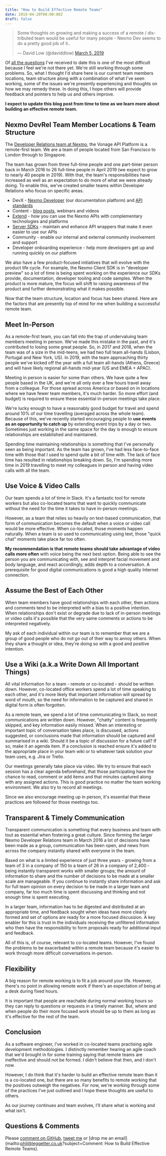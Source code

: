 ```yaml
---
title: "How to Build Effective Remote Teams"
date: 2019-04-20T08:00:00Z
draft: false
---
```


<blockquote class="twitter-tweet" data-lang="en"><p lang="en" dir="ltr">Some thoughts on growing and making a success of a remote / distributed team would be useful for many people - Nexmo Dev seems to do a pretty good job of it..</p>&mdash; David Low (@daviddlow) <a href="https://twitter.com/daviddlow/status/1102865173843456000?ref_src=twsrc%5Etfw">March 5, 2019</a></blockquote>
<script async src="https://platform.twitter.com/widgets.js" charset="utf-8"></script>

Of [all the questions](https://github.com/leggetter/leggetter.dev/labels/question) I've received to date this is one of the most difficult because I feel we're not there yet. We're still working through some problems. So, what I thought I'd share here is our current team members locations, team structure along with a combination of what I've seen working, some of the issues we're presently experiencing and thoughts on how we may remedy these. In doing this, I hope others will provide feedback and pointers to help us and others improve.

**I expect to update this blog post from time to time as we learn more about building an effective remote team.**

## Nexmo DevRel Team Member Locations & Team Structure

The [Developer Relations team at Nexmo](https://developer.nexmo.com/team), the Vonage API Platform is a remote-first team. We are a team of people located from San Francisco to London through to Singapore.

The team has grown from three full-time people and one part-timer person back in March 2016 to 26 full-time people in April 2019 (we expect to grow to nearly 40 people in 2019). With that, the team's responsibilities have increased as well as an expectation to do more of what we were already doing. To enable this, we've created smaller teams within Developer Relations who focus on specific areas.

* DevX - [Nexmo Developer](https://developer.nexmo.com) (our documentation platform) and [API standards](https://nexmo.github.io/api-standards/)
* Content - [blog posts](https://www.nexmo.com/blog/category/developer/), webinars and videos
* [Extend](https://developer.nexmo.com/extend) - how you can use the Nexmo APIs with complementary technologies and platforms
* [Server SDKs](https://github.com/Nexmo?utf8=%E2%9C%93&q=topic%3Aserver-sdk&type=&language=) - maintain and enhance API wrappers that make it even easier to use our APIs
* Community - enable our internal and external community involvement and support
* Developer onboarding experience - help more developers get up and running quickly on our platform

We also have a few product-focused initiatives that will evolve with the product life cycle. For example, the Nexmo Client SDK is in "developer preview" so a lot of time is being spent working on the experience our SDKs provide, documentation, developer tooling and code samples. When the product is more mature, the focus will shift to raising awareness of the product and further demonstrating what it makes possible.

Now that the team structure, location and focus has been shared. Here are the factors that are presently top of mind for me when building a successful remote team.

## Meet In-Person

As a remote-first team, you can fall into the trap of undervaluing team members meeting in person. We've made this mistake in the past, and it's contributed to losing some great people. So, in 2017 and 2018, when the team was of a size in the mid-teens, we had two full team all-hands (Lisbon, Portugal and New York, US). In 2019, with the team approaching thirty people we've kicked off the year with a full team all-hands (Athens, Greece) and will have likely regional all-hands mid-year (US and EMEA + APAC).

Meeting in person is easier for some than others. We have quite a few people based in the UK, and we're all only ever a few hours travel away from a colleague. For those spread across America or based on in locations where we have fewer team members, it's much harder. So more effort (and budget) is required to ensure these essential in-person meetings take place.

We're lucky enough to have a reasonably good budget for travel and spend around 10% of our time travelling (averaged across the whole team). Because of this, we've recently started encouraging people to **use events as an opportunity to catch up** by extending event trips by a day or two. Sometimes just working in the same space for the day is enough to ensure relationships are established and maintained.

Spending time maintaining relationships is something that I've personally seen as being important. As the team has grown, I've had less face-to-face time with those that I used to spend quite a bit of time with. The lack of face time has resulted in relationships breaking down. So, I'm spending more time in 2019 travelling to meet my colleagues in person and having video calls with all the team.

## Use Voice & Video Calls

Our team spends a lot of time in Slack. It's a fantastic tool for remote workers but also co-located teams that want to quickly communicate without the need for the time it takes to have in-person meetings.

However, as a team that relies so heavily on text-based communication, that form of communication becomes the default when a voice or video call would be more effective. When co-located, those moments happen naturally. When a team is so used to communicating using text, those "quick chat" moments take place far too often.

**My recommendation is that remote teams should take advantage of video calls more often** with voice being the next best option. Being able to see the person you are communicating with, see and interpret facial movement and body language, and react accordingly, adds depth to a conversation. A prerequisite for good digital communications is good a high quality Internet connection.

## Assume the Best of Each Other

When team members have good relationships with each other, then actions and comments tend to be interpreted with a bias to a positive intention. When relationships don't exist or degrade due to lack of in-person meetings or video calls it's possible that the very same comments or actions to be interpreted negatively.

My ask of each individual within our team is to remember that we are a group of good people who do not go out of their way to annoy others. When they share a thought or idea, they're doing so with a good and positive intention.

## Use a Wiki (a.k.a Write Down All Important Things)

All vital information for a team - remote or co-located - should be written down. However, co-located office workers spend a lot of time speaking to each other, and it's more likely that important information will spread by word of mouth, so the need for information to be captured and shared in digital form is often forgotten.

As a remote team, we spend a lot of time communicating in Slack, so most communications are written down. However, "chatty" content is frequently skipped, and key information easily missed. When an interesting or important topic of conversation takes place, is discussed, actions suggested, or conclusions made that information should be captured and summarised in a wiki. Should it be a topic of discussion for a future call? If so, make it an agenda item. If a conclusion is reached ensure it's added to the appropriate place in your team wiki or to whatever task solution your team uses, e.g. Jira or Trello.

Our meetings generally take place via video. We try to ensure that each session has a clear agenda beforehand, that those participating have the chance to read, comment or add items and that minutes captured along with any assigned actions. This is good practice no matter the team working environment. We also try to record all meetings.

Since we also encourage meeting up in person, it's essential that these practices are followed for those meetings too.

## Transparent & Timely Communication

Transparent communication is something that every business and team with tout as essential when fostering a great culture. Since forming the larger Nexmo Developer Relations team in March 2016 a lot of decisions have been made as a group, communication has been open, and news from across the company instantly shared with everyone in the team.

Based on what is a limited experience of just three years - growing from a team of 3 in a company of 150 to a team of 26 in a company of 2,400 - being instantly transparent works with smaller groups; the amount of information to share and the number of decisions to be made at a smaller scale are manageable.  If you continue to instantly share information and ask for full team opinion on every decision to be made in a larger team and company, far too much time is spent discussing and thinking and not enough time is spent executing.

In a larger team, information has to be digested and distributed at an appropriate time, and feedback sought when ideas have more clearly formed and set of options are ready for a more focused discussion. A key enabler for this is trust in the individuals receiving the unfiltered information who then have the responsibility to form proposals ready for additional input and feedback.

All of this is, of course, relevant to co-located teams. However, I've found the problems to be exacerbated within a remote team because it's easier to work through more difficult conversations in-person.

## Flexibility

A big reason for remote working is to fit a job around your life. However, there's no point in allowing remote work if there's an expectation of being at a desk during fixed hours.

It is important that people are reachable during normal working hours so they can reply to questions or requests in a timely manner. But, where and when people do their more focused work should be up to them as long as it's effective for the rest of the team.

## Conclusion

As a software engineer, I've worked in co-located teams practising agile development methodologies. I distinctly remember hearing an agile coach that we'd brought in for some training saying that remote teams are ineffective and should not be formed. I didn't believe that then, and I don't now.

However, I do think that it's harder to build an effective remote team than it is a co-located one, but there are so many benefits to remote working that the positives outweigh the negatives. For now, we're working through some of the practices I've just outlined and I hope these thoughts are useful to others.

As our journey continues and team evolves, I'll share what is working and what isn't.

## Questions & Comments

Please [comment on GitHub](https://github.com/leggetter/leggetter.dev/issues/2), [tweet me](https://twitter.com/leggetter) or [drop me an email](mailto:phil@leggetter.co.uk?subject=Comment: How to Build Effective Remote Teams).
